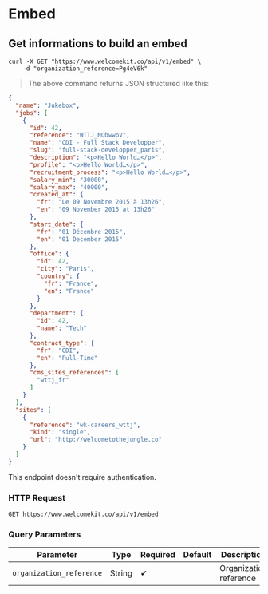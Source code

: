 # Embed

## Get informations to build an embed

```shell
curl -X GET "https://www.welcomekit.co/api/v1/embed" \
    -d "organization_reference=Pg4eV6k"
```

> The above command returns JSON structured like this:

```json
{
  "name": "Jukebox",
  "jobs": [
    {
      "id": 42,
      "reference": "WTTJ_NQbwwpV",
      "name": "CDI - Full Stack Developper",
      "slug": "full-stack-developper_paris",
      "description": "<p>Hello World…</p>",
      "profile": "<p>Hello World…</p>",
      "recruitment_process": "<p>Hello World…</p>",
      "salary_min": "30000",
      "salary_max": "40000",
      "created_at": {
        "fr": "Le 09 Novembre 2015 à 13h26",
        "en": "09 November 2015 at 13h26"
      },
      "start_date": {
        "fr": "01 Décembre 2015",
        "en": "01 December 2015"
      },
      "office": {
        "id": 42,
        "city": "Paris",
        "country": {
          "fr": "France",
          "en": "France"
        }
      },
      "department": {
        "id": 42,
        "name": "Tech"
      },
      "contract_type": {
        "fr": "CDI",
        "en": "Full-Time"
      },
      "cms_sites_references": [
        "wttj_fr"
      ]
    }
  ],
  "sites": [
    {
      "reference": "wk-careers_wttj",
      "kind": "single",
      "url": "http://welcometothejungle.co"
    }
  ]
}
```

<aside class="notice">
This endpoint doesn't require authentication.
</aside>

### HTTP Request

`GET https://www.welcomekit.co/api/v1/embed`

### Query Parameters

Parameter | Type | Required | Default | Description | Example
--- | --- | --- | --- | --- | ---
`organization_reference` | String | ✔ | | Organization reference | Pg4eV6k
